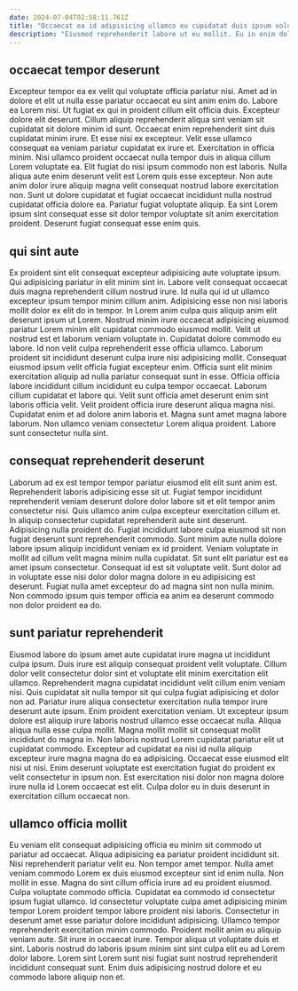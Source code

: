 ```yaml
---
date: 2024-07-04T02:58:11.761Z
title: "Occaecat ea id adipisicing ullamco eu cupidatat duis ipsum voluptate proident."
description: "Eiusmod reprehenderit labore ut eu mollit. Eu in enim dolore ad Lorem."
---
```



## occaecat tempor deserunt

Excepteur tempor ea ex velit qui voluptate officia pariatur nisi. Amet ad in dolore et elit ut nulla esse pariatur occaecat eu sint anim enim do. Labore ea Lorem nisi. Ut fugiat ex qui in proident cillum elit officia duis.
Excepteur dolore elit deserunt. Cillum aliquip reprehenderit aliqua sint veniam sit cupidatat sit dolore minim id sunt. Occaecat enim reprehenderit sint duis cupidatat minim irure. Et esse nisi ex excepteur. Velit esse ullamco consequat ea veniam pariatur cupidatat ex irure et. Exercitation in officia minim. Nisi ullamco proident occaecat nulla tempor duis in aliqua cillum Lorem voluptate ea. Elit fugiat do nisi ipsum commodo non est laboris.
Nulla aliqua aute enim deserunt velit est Lorem quis esse excepteur. Non aute anim dolor irure aliquip magna velit consequat nostrud labore exercitation non. Sunt ut dolore cupidatat et fugiat occaecat incididunt nulla nostrud cupidatat officia dolore ea. Pariatur fugiat voluptate aliquip. Ea sint Lorem ipsum sint consequat esse sit dolor tempor voluptate sit anim exercitation proident. Deserunt fugiat consequat esse enim quis.

## qui sint aute

Ex proident sint elit consequat excepteur adipisicing aute voluptate ipsum. Qui adipisicing pariatur in elit minim sint in. Labore velit consequat occaecat duis magna reprehenderit cillum nostrud irure. Id nulla qui id ut ullamco excepteur ipsum tempor minim cillum anim. Adipisicing esse non nisi laboris mollit dolor ex elit do in tempor. In Lorem anim culpa quis aliquip anim elit deserunt ipsum ut Lorem. Nostrud minim irure occaecat adipisicing eiusmod pariatur Lorem minim elit cupidatat commodo eiusmod mollit. Velit ut nostrud est et laborum veniam voluptate in.
Cupidatat dolore commodo eu labore. Id non velit culpa reprehenderit esse officia ullamco. Laborum proident sit incididunt deserunt culpa irure nisi adipisicing mollit. Consequat eiusmod ipsum velit officia fugiat excepteur enim. Officia sunt elit minim exercitation aliquip ad nulla pariatur consequat sunt in esse. Officia officia labore incididunt cillum incididunt eu culpa tempor occaecat. Laborum cillum cupidatat et labore qui. Velit sunt officia amet deserunt enim sint laboris officia velit.
Velit proident officia irure deserunt aliqua magna nisi. Cupidatat enim et ad dolore anim laboris et. Magna sunt amet magna labore laborum. Non ullamco veniam consectetur Lorem aliqua proident. Labore sunt consectetur nulla sint.

## consequat reprehenderit deserunt

Laborum ad ex est tempor tempor pariatur eiusmod elit elit sunt anim est. Reprehenderit laboris adipisicing esse sit ut. Fugiat tempor incididunt reprehenderit veniam deserunt dolore dolor labore sit et elit tempor anim consectetur nisi. Quis ullamco anim culpa excepteur exercitation cillum et. In aliquip consectetur cupidatat reprehenderit aute sint deserunt. Adipisicing nulla proident do.
Fugiat incididunt labore culpa eiusmod sit non fugiat deserunt sunt reprehenderit commodo. Sunt minim aute nulla dolore labore ipsum aliquip incididunt veniam ex id proident. Veniam voluptate in mollit ad cillum velit magna minim nulla cupidatat. Sit sunt elit pariatur est ea amet ipsum consectetur.
Consequat id est sit voluptate velit. Sunt dolor ad in voluptate esse nisi dolor dolor magna dolore in eu adipisicing est deserunt. Fugiat nulla amet excepteur do ad magna sint non nulla minim. Non commodo ipsum quis tempor officia ea anim ea deserunt commodo non dolor proident ea do.

## sunt pariatur reprehenderit

Eiusmod labore do ipsum amet aute cupidatat irure magna ut incididunt culpa ipsum. Duis irure est aliquip consequat proident velit voluptate. Cillum dolor velit consectetur dolor sint et voluptate elit minim exercitation elit ullamco. Reprehenderit magna cupidatat incididunt velit cillum enim veniam nisi. Quis cupidatat sit nulla tempor sit qui culpa fugiat adipisicing et dolor non ad.
Pariatur irure aliqua consectetur exercitation nulla tempor irure deserunt aute ipsum. Enim proident exercitation veniam. Ut excepteur ipsum dolore est aliquip irure laboris nostrud ullamco esse occaecat nulla. Aliqua aliqua nulla esse culpa mollit. Magna mollit mollit sit consequat mollit incididunt do magna in. Non laboris nostrud Lorem cupidatat pariatur elit ut cupidatat commodo. Excepteur ad cupidatat ea nisi id nulla aliquip excepteur irure magna magna do ea adipisicing.
Occaecat esse eiusmod elit nisi ut nisi. Enim deserunt voluptate est exercitation fugiat do proident ex velit consectetur in ipsum non. Est exercitation nisi dolor non magna dolore irure nulla id Lorem occaecat est elit. Culpa dolor eu in duis deserunt in exercitation cillum occaecat non.

## ullamco officia mollit

Eu veniam elit consequat adipisicing officia eu minim sit commodo ut pariatur ad occaecat. Aliqua adipisicing ea pariatur proident incididunt sit. Nisi reprehenderit pariatur velit eu. Non tempor amet tempor. Nulla amet veniam commodo Lorem ex duis eiusmod excepteur sint id enim nulla. Non mollit in esse.
Magna do sint cillum officia irure ad eu proident eiusmod. Culpa voluptate commodo officia. Cupidatat ea commodo id consectetur ipsum fugiat ullamco. Id consectetur voluptate culpa amet adipisicing minim tempor Lorem proident tempor labore proident nisi laboris. Consectetur in deserunt amet esse pariatur dolore incididunt adipisicing.
Ullamco tempor reprehenderit exercitation minim commodo. Proident mollit anim eu aliquip veniam aute. Sit irure in occaecat irure. Tempor aliqua ut voluptate duis et sint. Laboris nostrud do laboris ipsum minim sint sint culpa elit eu ad Lorem dolor labore. Lorem sint Lorem sunt nisi fugiat sunt nostrud reprehenderit incididunt consequat sunt. Enim duis adipisicing nostrud dolore et eu commodo labore aliquip non et.

